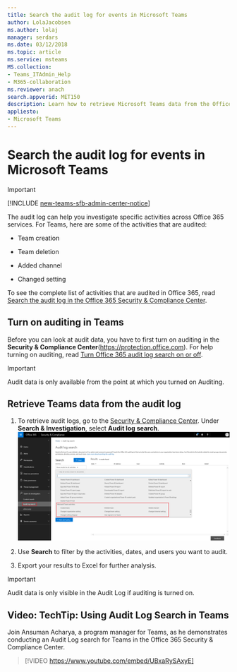 ```yaml
---
title: Search the audit log for events in Microsoft Teams
author: LolaJacobsen
ms.author: lolaj
manager: serdars
ms.date: 03/12/2018
ms.topic: article
ms.service: msteams
MS.collection: 
- Teams_ITAdmin_Help
- M365-collaboration
ms.reviewer: anach
search.appverid: MET150
description: Learn how to retrieve Microsoft Teams data from the Office 365 audit log.
appliesto: 
- Microsoft Teams
---
```


Search the audit log for events in Microsoft Teams
==================================================
> [!IMPORTANT]
> [!INCLUDE [new-teams-sfb-admin-center-notice](includes/new-teams-sfb-admin-center-notice.md)]

The audit log can help you investigate specific activities across Office 365 services. For Teams, here are some of the activities that are audited:

-   Team creation

-   Team deletion

-   Added channel

-   Changed setting

To see the complete list of activities that are audited in Office 365, read [Search the audit log in the Office 365 Security & Compliance Center](https://support.office.com/article/0d4d0f35-390b-4518-800e-0c7ec95e946c).

## Turn on auditing in Teams

Before you can look at audit data, you have to first turn on auditing in the **Security & Compliance Center**(https://protection.office.com). For help turning on auditing, read [Turn Office 365 audit log search on or off](https://support.office.com/article/Turn-Office-365-audit-log-search-on-or-off-e893b19a-660c-41f2-9074-d3631c95a014).


> [!IMPORTANT]
> Audit data is only available from the point at which you turned on Auditing.



## Retrieve Teams data from the audit log

1.  To retrieve audit logs, go to the [Security & Compliance Center](https://go.microsoft.com/fwlink/?linkid=855775). Under **Search & Investigation**, select **Audit log search**.![Screenshot of the Audit log search page of the Security & Compliance Center.](media/Search_the_audit_log_for_events_in_Microsoft_Teams_image3.png)



2.  Use **Search** to filter by the activities, dates, and users you want to audit.

3.  Export your results to Excel for further analysis.


> [!IMPORTANT]
> Audit data is only visible in the Audit Log if auditing is turned on.

## Video: TechTip: Using Audit Log Search in Teams

Join Ansuman Acharya, a program manager for Teams, as he demonstrates conducting an Audit Log search for Teams in the Office 365 Security & Compliance Center. 


> [!VIDEO https://www.youtube.com/embed/UBxaRySAxyE]






